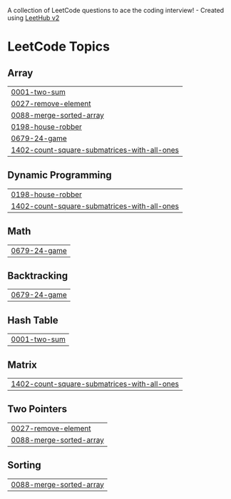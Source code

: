 A collection of LeetCode questions to ace the coding interview! - Created using [LeetHub v2](https://github.com/arunbhardwaj/LeetHub-2.0)
<!---LeetCode Topics Start-->
# LeetCode Topics
## Array
|  |
| ------- |
| [0001-two-sum](https://github.com/prince221500/leetcode-solution/tree/master/0001-two-sum) |
| [0027-remove-element](https://github.com/prince221500/leetcode-solution/tree/master/0027-remove-element) |
| [0088-merge-sorted-array](https://github.com/prince221500/leetcode-solution/tree/master/0088-merge-sorted-array) |
| [0198-house-robber](https://github.com/prince221500/leetcode-solution/tree/master/0198-house-robber) |
| [0679-24-game](https://github.com/prince221500/leetcode-solution/tree/master/0679-24-game) |
| [1402-count-square-submatrices-with-all-ones](https://github.com/prince221500/leetcode-solution/tree/master/1402-count-square-submatrices-with-all-ones) |
## Dynamic Programming
|  |
| ------- |
| [0198-house-robber](https://github.com/prince221500/leetcode-solution/tree/master/0198-house-robber) |
| [1402-count-square-submatrices-with-all-ones](https://github.com/prince221500/leetcode-solution/tree/master/1402-count-square-submatrices-with-all-ones) |
## Math
|  |
| ------- |
| [0679-24-game](https://github.com/prince221500/leetcode-solution/tree/master/0679-24-game) |
## Backtracking
|  |
| ------- |
| [0679-24-game](https://github.com/prince221500/leetcode-solution/tree/master/0679-24-game) |
## Hash Table
|  |
| ------- |
| [0001-two-sum](https://github.com/prince221500/leetcode-solution/tree/master/0001-two-sum) |
## Matrix
|  |
| ------- |
| [1402-count-square-submatrices-with-all-ones](https://github.com/prince221500/leetcode-solution/tree/master/1402-count-square-submatrices-with-all-ones) |
## Two Pointers
|  |
| ------- |
| [0027-remove-element](https://github.com/prince221500/leetcode-solution/tree/master/0027-remove-element) |
| [0088-merge-sorted-array](https://github.com/prince221500/leetcode-solution/tree/master/0088-merge-sorted-array) |
## Sorting
|  |
| ------- |
| [0088-merge-sorted-array](https://github.com/prince221500/leetcode-solution/tree/master/0088-merge-sorted-array) |
<!---LeetCode Topics End-->